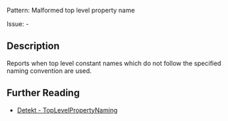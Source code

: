 Pattern: Malformed top level property name

Issue: -

## Description

Reports when top level constant names which do not follow the specified naming convention are used.

## Further Reading

* [Detekt - TopLevelPropertyNaming](https://detekt.dev/docs/rules/naming/#toplevelpropertynaming)